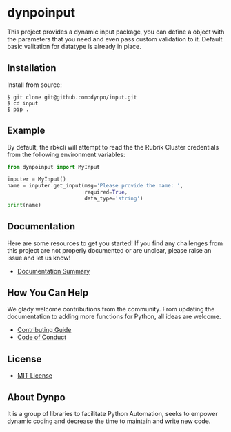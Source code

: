 # dynpoinput

This project provides a dynamic input package, you can define a object with the parameters that you need and even pass custom validation to it. Default basic valitation for datatype is already in place.

## Installation

Install from source:

```
$ git clone git@github.com:dynpo/input.git
$ cd input
$ pip .
```

## Example

By default, the rbkcli will attempt to read the the Rubrik Cluster credentials from the following environment variables:

```python
from dynpoinput import MyInput

inputer = MyInput()
name = inputer.get_input(msg='Please provide the name: ',
                         required=True,
                         data_type='string')
print(name)
```


## Documentation

Here are some resources to get you started! If you find any challenges from this project are not properly documented or are unclear, please raise an issue and let us know!

* [Documentation Summary](docs/SUMMARY.md)

## How You Can Help

We glady welcome contributions from the community. From updating the documentation to adding more functions for Python, all ideas are welcome.

* [Contributing Guide](CONTRIBUTING.md)
* [Code of Conduct](CODE_OF_CONDUCT.md)

## License

* [MIT License](LICENSE)

## About Dynpo

It is a group of libraries to facilitate Python Automation, seeks to empower dynamic coding and decrease the time to maintain and write new code.

